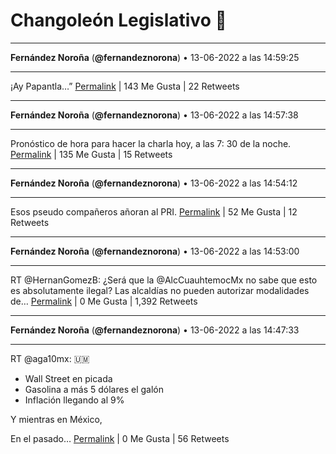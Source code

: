 # Changoleón Legislativo 🙈
*****
**Fernández Noroña** (**@fernandeznorona**) • 13-06-2022 a las 14:59:25
*****
¡Ay Papantla…”
[Permalink](https://twitter.com/fernandeznorona/status/1536483408934850561) | 143 Me Gusta | 22 Retweets
*****
**Fernández Noroña** (**@fernandeznorona**) • 13-06-2022 a las 14:57:38
*****
Pronóstico de hora para hacer la charla  hoy, a las 7: 30 de la noche.
[Permalink](https://twitter.com/fernandeznorona/status/1536482957027844098) | 135 Me Gusta | 15 Retweets
*****
**Fernández Noroña** (**@fernandeznorona**) • 13-06-2022 a las 14:54:12
*****
Esos pseudo compañeros añoran al PRI.
[Permalink](https://twitter.com/fernandeznorona/status/1536482096792977408) | 52 Me Gusta | 12 Retweets
*****
**Fernández Noroña** (**@fernandeznorona**) • 13-06-2022 a las 14:53:00
*****
RT @HernanGomezB: ¿Será que la @AlcCuauhtemocMx no sabe que esto es absolutamente ilegal? Las alcaldías no pueden autorizar modalidades de…
[Permalink](https://twitter.com/fernandeznorona/status/1536481790981963777) | 0 Me Gusta | 1,392 Retweets
*****
**Fernández Noroña** (**@fernandeznorona**) • 13-06-2022 a las 14:47:33
*****
RT @aga10mx: 🇺🇲
- Wall Street en picada
- Gasolina a más 5 dólares el galón
- Inflación llegando al 9%


Y mientras en México,


En el pasado…
[Permalink](https://twitter.com/fernandeznorona/status/1536480420136726529) | 0 Me Gusta | 56 Retweets
